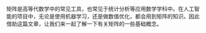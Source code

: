 矩阵是高等代数学中的常见工具，也常见于统计分析等应用数学学科中。在人工智能的项目中，无论是使用机器学习，还是做数值优化，都会用到矩阵的知识。因此借助这篇文章，让我们来一起了解一下有关矩阵的一些基础概念。

>
<!--stackedit_data:
eyJoaXN0b3J5IjpbLTE5MTAzMjQyMTZdfQ==
-->